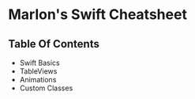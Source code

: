 # Marlon's Swift Cheatsheet

## Table Of Contents
- Swift Basics
- TableViews
- Animations
- Custom Classes
